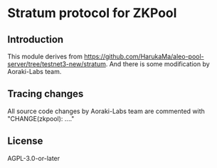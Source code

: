 # Stratum protocol for ZKPool
 
## Introduction

This module derives from https://github.com/HarukaMa/aleo-pool-server/tree/testnet3-new/stratum.
And there is some modification by Aoraki-Labs team.

## Tracing changes
All source code changes by Aoraki-Labs team are commented with "CHANGE(zkpool): ...."

## License

AGPL-3.0-or-later